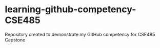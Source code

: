 # learning-github-competency-CSE485
Repository created to demonstrate my GitHub competency for CSE485 Capstone
